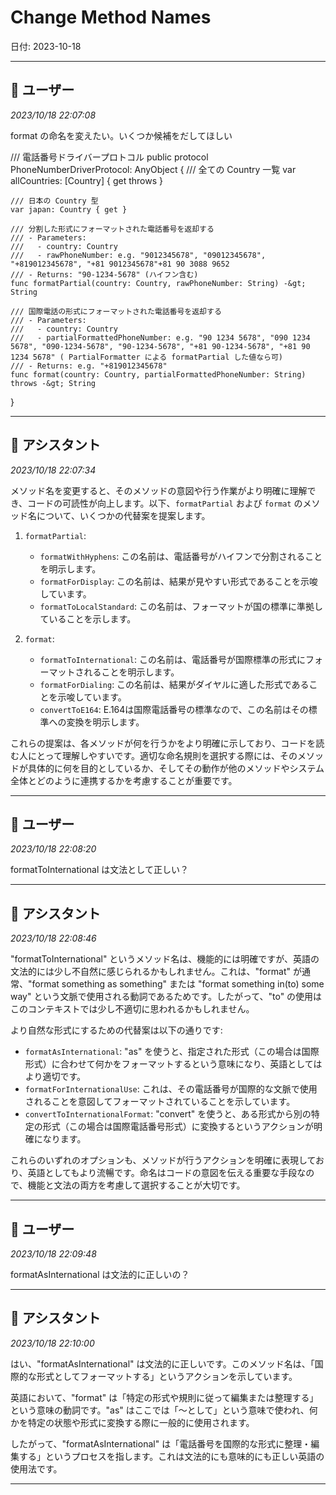 # Change Method Names

日付: 2023-10-18

---

## 👤 ユーザー
*2023/10/18 22:07:08*

format の命名を変えたい。いくつか候補をだしてほしい

/// 電話番号ドライバープロトコル
public protocol PhoneNumberDriverProtocol: AnyObject {
    /// 全ての Country 一覧
    var allCountries: \[Country\] { get throws }

    /// 日本の Country 型
    var japan: Country { get }

    /// 分割した形式にフォーマットされた電話番号を返却する
    /// - Parameters:
    ///   - country: Country
    ///   - rawPhoneNumber: e.g. "9012345678", "09012345678", "+819012345678", "+81 9012345678"+81 90 3088 9652
    /// - Returns: "90-1234-5678" (ハイフン含む)
    func formatPartial(country: Country, rawPhoneNumber: String) -&gt; String
    
    /// 国際電話の形式にフォーマットされた電話番号を返却する
    /// - Parameters:
    ///   - country: Country
    ///   - partialFormattedPhoneNumber: e.g. "90 1234 5678", "090 1234 5678", "090-1234-5678", "90-1234-5678", "+81 90-1234-5678", "+81 90 1234 5678" ( PartialFormatter による formatPartial した値なら可)
    /// - Returns: e.g. "+819012345678"
    func format(country: Country, partialFormattedPhoneNumber: String) throws -&gt; String
}

---

## 🤖 アシスタント
*2023/10/18 22:07:34*

メソッド名を変更すると、そのメソッドの意図や行う作業がより明確に理解でき、コードの可読性が向上します。以下、`formatPartial` および `format` のメソッド名について、いくつかの代替案を提案します。

1. `formatPartial`:
    - `formatWithHyphens`: この名前は、電話番号がハイフンで分割されることを明示します。
    - `formatForDisplay`: この名前は、結果が見やすい形式であることを示唆しています。
    - `formatToLocalStandard`: この名前は、フォーマットが国の標準に準拠していることを示します。

2. `format`:
    - `formatToInternational`: この名前は、電話番号が国際標準の形式にフォーマットされることを明示します。
    - `formatForDialing`: この名前は、結果がダイヤルに適した形式であることを示唆しています。
    - `convertToE164`: E.164は国際電話番号の標準なので、この名前はその標準への変換を明示します。

これらの提案は、各メソッドが何を行うかをより明確に示しており、コードを読む人にとって理解しやすいです。適切な命名規則を選択する際には、そのメソッドが具体的に何を目的としているか、そしてその動作が他のメソッドやシステム全体とどのように連携するかを考慮することが重要です。

---

## 👤 ユーザー
*2023/10/18 22:08:20*

formatToInternational は文法として正しい？

---

## 🤖 アシスタント
*2023/10/18 22:08:46*

"formatToInternational" というメソッド名は、機能的には明確ですが、英語の文法的には少し不自然に感じられるかもしれません。これは、"format" が通常、"format something as something" または "format something in(to) some way" という文脈で使用される動詞であるためです。したがって、"to" の使用はこのコンテキストでは少し不適切に思われるかもしれません。

より自然な形式にするための代替案は以下の通りです:

- `formatAsInternational`: "as" を使うと、指定された形式（この場合は国際形式）に合わせて何かをフォーマットするという意味になり、英語としてはより適切です。
- `formatForInternationalUse`: これは、その電話番号が国際的な文脈で使用されることを意図してフォーマットされていることを示しています。
- `convertToInternationalFormat`: "convert" を使うと、ある形式から別の特定の形式（この場合は国際電話番号形式）に変換するというアクションが明確になります。

これらのいずれのオプションも、メソッドが行うアクションを明確に表現しており、英語としてもより流暢です。命名はコードの意図を伝える重要な手段なので、機能と文法の両方を考慮して選択することが大切です。

---

## 👤 ユーザー
*2023/10/18 22:09:48*

formatAsInternational は文法的に正しいの？

---

## 🤖 アシスタント
*2023/10/18 22:10:00*

はい、"formatAsInternational" は文法的に正しいです。このメソッド名は、「国際的な形式としてフォーマットする」というアクションを示しています。

英語において、"format" は「特定の形式や規則に従って編集または整理する」という意味の動詞です。"as" はここでは「～として」という意味で使われ、何かを特定の状態や形式に変換する際に一般的に使用されます。

したがって、"formatAsInternational" は「電話番号を国際的な形式に整理・編集する」というプロセスを指します。これは文法的にも意味的にも正しい英語の使用法です。

---
